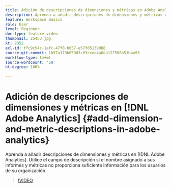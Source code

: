 ```yaml
---
title: Adición de descripciones de dimensiones y métricas en Adobe Analytics
description: Aprenda a añadir descripciones de dimensiones y métricas en Adobe Analytics
feature: Workspace Basics
role: User
level: Beginner
doc-type: feature video
thumbnail: 25453.jpg
kt: 2352
exl-id: ffc9c54c-1afc-47f0-b057-e57f05139d88
source-git-commit: 1b57a173b65903c83ccee4a0ea127568b51b4a93
workflow-type: tm+mt
source-wordcount: '59'
ht-degree: 100%

---
```


# Adición de descripciones de dimensiones y métricas en [!DNL Adobe Analytics] {#add-dimension-and-metric-descriptions-in-adobe-analytics}

Aprenda a añadir descripciones de dimensiones y métricas en [!DNL Adobe Analytics]. Utilice el campo de descripción si el nombre asignado a sus informes y métricas no proporciona suficiente información para los usuarios de su organización.

>[!VIDEO](https://video.tv.adobe.com/v/25453/?quality=12)
